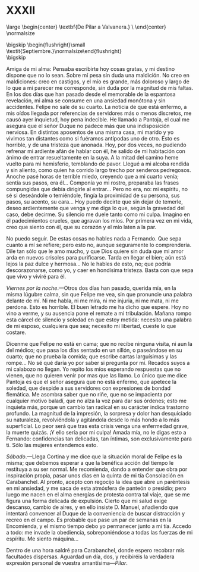 # XXXII

<!--- 
<div> 
  <span style="margin:0 auto;text-indent:0;display:block;text-align:center;font-weight:bold;font-size:larger;">
                De Pilar a Valvanera.                                 <br />
  </span>
</div> 
<p> </p>
-->

\large
\begin{center}
\textbf{De Pilar a Valvanera.}                                        \\
\end{center}
\normalsize

<!--- 
<div>
  <span style="width:100%;display:block;text-align:right;"> 
                *Septiembre.*
  </span>
</div>
<p> </p>
-->

\bigskip
\begin{flushright}\small \textit{Septiembre.}\normalsize\end{flushright}   
\bigskip

Amiga de mi alma: Pensaba escribirte hoy cosas gratas, y mi destino dispone que
no lo sean. Sobre mí pesa sin duda una maldición. No creo en maldiciones: creo
en castigos, y el mío es grande, más doloroso y largo de lo que a mi parecer me
corresponde, sin duda por la magnitud de mis faltas. En los dos días que han
pasado desde el memorable de la espantosa revelación, mi alma se consume en una
ansiedad monótona y sin accidentes. Felipe no sale de su cuarto. La noticia de
que está enfermo, a mis oídos llegada por referencias de servidores más o menos
discretos, me causó ayer inquietud, hoy pena indecible. He llamado a Pantoja,
el cual me asegura que el señor Duque no padece más que una indisposición
nerviosa. En distintos aposentos de una misma casa, mi marido y yo vivimos tan
distantes como si fuéramos antípodas uno de otro. Esto es horrible, y de una
tristeza que anonada. Hoy, por dos veces, no pudiendo refrenar mi ardiente afán
de hablar con él, he salido de mi habitación con ánimo de entrar resueltamente
en la suya. A la mitad del camino heme vuelto para mi hemisferio, temblando de
pavor. Llegué a mi alcoba rendida y sin aliento, como quien ha corrido largo
trecho por senderos pedregosos. Anoche pasé horas de terrible miedo, creyendo
que a mi cuarto venía; sentía sus pasos, era él… Componía yo mi rostro,
preparaba las frases compungidas que debía dirigirle al entrar… Pero no era,
no: mi espíritu, no sé si deseándole o temiéndole, fingía la proximidad de su
persona, sus pasos, su acento, su cara… Hoy puedo decirte que sin dejar de
temerle, deseo ardientemente que venga y me diga lo que, según la gravedad del
caso, debe decirme. Su silencio me duele tanto como mi culpa. Imagino en él
padecimientos crueles, que agravan los míos. Por primera vez en mi vida, creo
que siento con él, que su corazón y el mío laten a la par.

No puedo seguir. De estas cosas no hables nada a Fernando. Que sepa cuanto a mí
se refiere; pero esto no, aunque seguramente lo comprendería. Dile tan sólo que
le amo mucho, y que Dios quiere sin duda que mi amor arda en nuevos crisoles
para purificarse. Tarda en llegar el bien; aún está lejos la paz dulce
y hermosa… No le hables de esto, no; que podría descorazonarse, como yo, y caer
en hondísima tristeza. Basta con que sepa que vivo y viviré para él.

*Viernes por la noche*.—Otros dos días han pasado, querida mía, en la misma
lúgubre calma, sin que Felipe me vea, sin que pronuncie una palabra delante de
mí. Ni me habla, ni me mira, ni me injuria, ni me mata, ni me perdona. Esto es
horrible. El buen letrado me ha dicho que espere. Hoy no vino a verme, y su
ausencia pone el remate a mi tribulación. Mañana rompo esta cárcel de silencio
y soledad en que estoy metida: necesito una palabra de mi esposo, cualquiera
que sea; necesito mi libertad, cueste lo que costare.

Dícenme que Felipe no está en cama; que no recibe ninguna visita, ni aun la del
médico; que pasa los días sentado en un sillón, o paseándose en su cuarto; que
no prueba la comida; que escribe cartas larguísimas y las rompe… No sé qué
daría yo por saber si pregunta por mí. Recados suyos a mi calabozo no llegan.
Yo repito los míos esperando respuestas que no vienen, que no quieren venir por
mas que las llamo. Lo único que me dice Pantoja es que el señor asegura que no
está enfermo, que apetece la soledad, que despide a sus servidores con
expresiones de bondad flemática. Me asombra saber que no riñe, que no se
impacienta por cualquier motivo baladí, que no alza la voz para dar sus
órdenes; esto me inquieta más, porque un cambio tan radical en su carácter
indica trastorno profundo. La magnitud de la impresión, la sorpresa y dolor han
desquiciado su naturaleza, revolviéndola y agitándola desde lo más hondo a lo
más superficial. Lo peor será que tras esta crisis venga una enfermedad grave,
la muerte quizás. ¡Y ello sería por mi culpa! Amada mía, no le digas esto
a Fernando: confidencias tan delicadas, tan íntimas, son exclusivamente para
ti. Sólo las mujeres entendemos esto.

*Sábado*.—Llega Cortina y me dice que la situación moral de Felipe es la misma;
que debemos esperar a que la benéfica acción del tiempo le restituya a su ser
normal. Me recomienda, dando a entender que obra por inspiración propia, pasar
unos días en la quinta de mi tía Consolación en Carabanchel. Al pronto, acepto
con regocijo la idea que abre un paréntesis en mi ansiedad, y me saca de esta
atmósfera de panteón o presidio; pero luego me nacen en el alma energías de
protesta contra tal viaje, que se me figura una forma delicada de expulsión.
Cierto que mi salud exige descanso, cambio de aires, y en ello insiste D.
Manuel, añadiendo que intentará convencer al Duque de la conveniencia de buscar
distracción y recreo en el campo. Es probable que pase un par de semanas en la
Encomienda, y el mismo tiempo debo yo permanecer junto a mi tía. Accedo a todo:
me invade la obediencia, sobreponiéndose a todas las fuerzas de mi espíritu. Me
siento máquina… 

Dentro de una hora saldré para Carabanchel, donde espero recobrar mis
facultades dispersas. Aguardad un día, dos, y recibiréis la verdadera expresión
personal de vuestra amantísima—*Pilar*.
